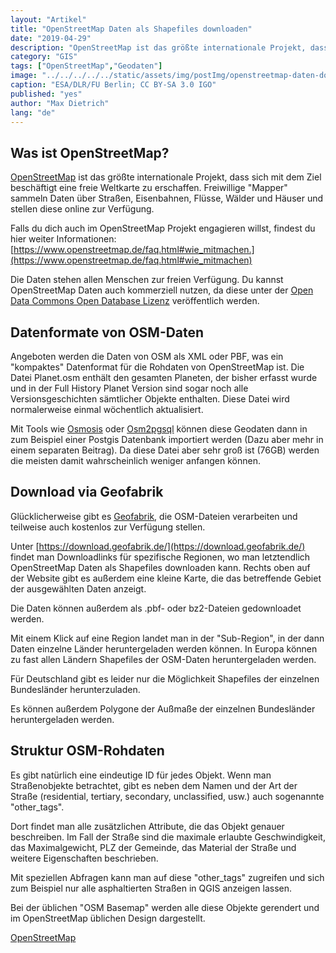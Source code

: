 ```yaml
---
layout: "Artikel"
title: "OpenStreetMap Daten als Shapefiles downloaden"
date: "2019-04-29"
description: "OpenStreetMap ist das größte internationale Projekt, dass sich mit dem Ziel beschäftigt eine freie Weltkarte zu erschaffen."
category: "GIS"
tags: ["OpenStreetMap","Geodaten"]
image: "../../../../../static/assets/img/postImg/openstreetmap-daten-downloaden.jpg"
caption: "ESA/DLR/FU Berlin; CC BY-SA 3.0 IGO"
published: "yes"
author: "Max Dietrich"
lang: "de"
---
```


## [](#was-ist-openstreetmap)Was ist OpenStreetMap?

[OpenStreetMap](https://www.openstreetmap.de/ "OpenStreetMap") ist das größte internationale Projekt, dass sich mit dem Ziel beschäftigt eine freie Weltkarte zu erschaffen. Freiwillige "Mapper" sammeln Daten über Straßen, Eisenbahnen, Flüsse, Wälder und Häuser und stellen diese online zur Verfügung.

Falls du dich auch im OpenStreetMap Projekt engagieren willst, findest du hier weiter Informationen: [https://www.openstreetmap.de/faq.html#wie_mitmachen.](https://www.openstreetmap.de/faq.html#wie_mitmachen)

Die Daten stehen allen Menschen zur freien Verfügung. Du kannst OpenStreetMap Daten auch kommerziell nutzen, da diese unter der [Open Data Commons Open Database Lizenz](https://opendatacommons.org/licenses/odbl/) veröffentlich werden.

## [](#datenformate-von-osm-daten)Datenformate von OSM-Daten

Angeboten werden die Daten von OSM als XML oder PBF, was ein "kompaktes" Datenformat für die Rohdaten von OpenStreetMap ist. Die Datei Planet.osm enthält den gesamten Planeten, der bisher erfasst wurde und in der Full History Planet Version sind sogar noch alle Versionsgeschichten sämtlicher Objekte enthalten. Diese Datei wird normalerweise einmal wöchentlich aktualisiert.

Mit Tools wie [Osmosis](https://wiki.openstreetmap.org/wiki/Osmosis) oder [Osm2pgsql](https://wiki.openstreetmap.org/wiki/Osm2pgsql) können diese Geodaten dann in zum Beispiel einer Postgis Datenbank importiert werden (Dazu aber mehr in einem separaten Beitrag). Da diese Datei aber sehr groß ist (76GB) werden die meisten damit wahrscheinlich weniger anfangen können.

## [](#download-via-geofabrik)Download via Geofabrik

Glücklicherweise gibt es [Geofabrik](https://www.geofabrik.de), die OSM-Dateien verarbeiten und teilweise auch kostenlos zur Verfügung stellen.

Unter [https://download.geofabrik.de/](https://download.geofabrik.de/) findet man Downloadlinks für spezifische Regionen, wo man letztendlich OpenStreetMap Daten als Shapefiles downloaden kann. Rechts oben auf der Website gibt es außerdem eine kleine Karte, die das betreffende Gebiet der ausgewählten Daten anzeigt.

Die Daten können außerdem als .pbf- oder bz2-Dateien gedownloadet werden.

Mit einem Klick auf eine Region landet man in der "Sub-Region", in der dann Daten einzelne Länder heruntergeladen werden können. In Europa können zu fast allen Ländern Shapefiles der OSM-Daten heruntergeladen werden.

Für Deutschland gibt es leider nur die Möglichkeit Shapefiles der einzelnen Bundesländer herunterzuladen.

Es können außerdem Polygone der Außmaße der einzelnen Bundesländer heruntergeladen werden.

## [](#struktur-osm-rohdaten)Struktur OSM-Rohdaten

Es gibt natürlich eine eindeutige ID für jedes Objekt. Wenn man Straßenobjekte betrachtet, gibt es neben dem Namen und der Art der Straße (residential, tertiary, secondary, unclassified, usw.) auch sogenannte "other_tags".

Dort findet man alle zusätzlichen Attribute, die das Objekt genauer beschreiben. Im Fall der Straße sind die maximale erlaubte Geschwindigkeit, das Maximalgewicht, PLZ der Gemeinde, das Material der Straße und weitere Eigenschaften beschrieben.

Mit speziellen Abfragen kann man auf diese "other_tags" zugreifen und sich zum Beispiel nur alle asphaltierten Straßen in QGIS anzeigen lassen.

Bei der üblichen "OSM Basemap" werden alle diese Objekte gerendert und im OpenStreetMap üblichen Design dargestellt.

[OpenStreetMap](https://www.openstreetmap.org/)